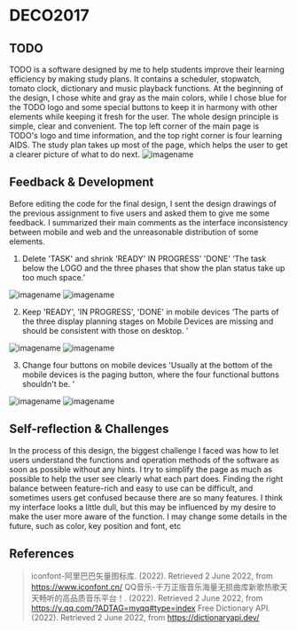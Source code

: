 # DECO2017
## TODO
TODO is a software designed by me to help students improve their learning efficiency by making study plans. It contains a scheduler, stopwatch, tomato clock, dictionary and music playback functions. At the beginning of the design, I chose white and gray as the main colors, while I chose blue for the TODO logo and some special buttons to keep it in harmony with other elements while keeping it fresh for the user. The whole design principle is simple, clear and convenient. The top left corner of the main page is TODO's logo and time information, and the top right corner is four learning AIDS. The study plan takes up most of the page, which helps the user to get a clearer picture of what to do next.
![imagename](./readme/img4.png)
## Feedback & Development
Before editing the code for the final design, I sent the design drawings of the previous assignment to five users and asked them to give me some feedback. I summarized their main comments as the interface inconsistency between mobile and web and the unreasonable distribution of some elements.
1. Delete 'TASK' and shrink 'READY' IN PROGRESS' 'DONE'
‘The task below the LOGO and the three phases that show the plan status take up too much space.’

![imagename](./readme/img6.png)
![imagename](./readme/img2.png)

2. Keep 'READY', 'IN PROGRESS', 'DONE' in mobile devices
‘The parts of the three display planning stages on Mobile Devices are missing and should be consistent with those on desktop. ’

![imagename](./readme/img3.png)
![imagename](./readme/img5.jpg)

3. Change four buttons on mobile devices
'Usually at the bottom of the mobile devices is the paging button, where the four functional buttons shouldn't be. '

![imagename](./readme/img1.png)
![imagename](./readme/img5.jpg)

## Self-reflection & Challenges

In the process of this design, the biggest challenge I faced was how to let users understand the functions and operation methods of the software as soon as possible without any hints. I try to simplify the page as much as possible to help the user see clearly what each part does. Finding the right balance between feature-rich and easy to use can be difficult, and sometimes users get confused because there are so many features. I think my interface looks a little dull, but this may be influenced by my desire to make the user more aware of the function. I may change some details in the future, such as color, key position and font, etc

## References

> iconfont-阿里巴巴矢量图标库. (2022). Retrieved 2 June 2022, from https://www.iconfont.cn/
> QQ音乐-千万正版音乐海量无损曲库新歌热歌天天畅听的高品质音乐平台！. (2022). Retrieved 2 June 2022, from https://y.qq.com/?ADTAG=myqq#type=index
> Free Dictionary API. (2022). Retrieved 2 June 2022, from https://dictionaryapi.dev/
